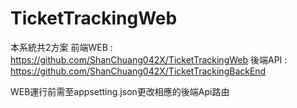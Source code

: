 # TicketTrackingWeb

本系統共2方案
前端WEB : https://github.com/ShanChuang042X/TicketTrackingWeb
後端API : https://github.com/ShanChuang042X/TicketTrackingBackEnd

WEB運行前需至appsetting.json更改相應的後端Api路由
